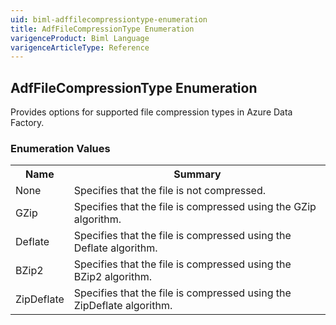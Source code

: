 ```yaml
---
uid: biml-adffilecompressiontype-enumeration
title: AdfFileCompressionType Enumeration
varigenceProduct: Biml Language
varigenceArticleType: Reference
---
```


## AdfFileCompressionType Enumeration<div class="LanguageSummary"><div class ="SummaryItem">Provides options for supported file compression types in Azure Data Factory.</div></div><div class="EnumValueGroup">### Enumeration Values<table id="EnumValue" class="MemberList"><tbody><tr><th class="MemberNameColumnHeader">Name</th><th class="MemberSummaryColumnHeader">Summary</th></tr><tr class="cd0"><td class="MemberName">None</td><td class="MemberSummary"><div class ="SummaryItem">Specifies that the file is not compressed.</div> </td></tr><tr class="cd1"><td class="MemberName">GZip</td><td class="MemberSummary"><div class ="SummaryItem">Specifies that the file is compressed using the GZip algorithm.</div> </td></tr><tr class="cd0"><td class="MemberName">Deflate</td><td class="MemberSummary"><div class ="SummaryItem">Specifies that the file is compressed using the Deflate algorithm.</div> </td></tr><tr class="cd1"><td class="MemberName">BZip2</td><td class="MemberSummary"><div class ="SummaryItem">Specifies that the file is compressed using the BZip2 algorithm.</div> </td></tr><tr class="cd0"><td class="MemberName">ZipDeflate</td><td class="MemberSummary"><div class ="SummaryItem">Specifies that the file is compressed using the ZipDeflate algorithm.</div> </td></tr></tbody></table></div>